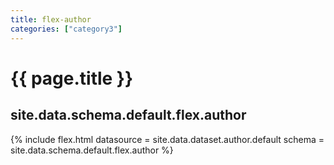 ```yaml
---
title: flex-author
categories: ["category3"]
---
```

<!--v1.2.121 pages/includes/flex-author.md-->

# {{ page.title }}

## site.data.schema.default.flex.author

{% include flex.html datasource = site.data.dataset.author.default schema = site.data.schema.default.flex.author %}
